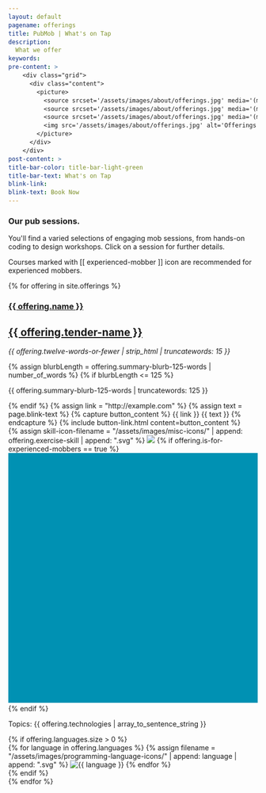 ```yaml
---
layout: default
pagename: offerings
title: PubMob | What's on Tap
description:
  What we offer
keywords:
pre-content: >
    <div class="grid">
      <div class="content">
        <picture>
          <source srcset='/assets/images/about/offerings.jpg' media='(max-width: 1080px)'>
          <source srcset='/assets/images/about/offerings.jpg' media='(min-width: 960px)'>
          <source srcset='/assets/images/about/offerings.jpg' media='(min-width: 830px'>
          <img src='/assets/images/about/offerings.jpg' alt='Offerings'>
        </picture>
      </div>
    </div>
post-content: >
title-bar-color: title-bar-light-green
title-bar-text: What's on Tap
blink-link:
blink-text: Book Now
---
```

<div class="row">
  <div class="heading-title text-center">
    <h3>Our pub sessions.</h3>
    <p class="p-top half-txt">You'll find a varied selections of engaging mob sessions, from hands-on coding to design workshops. Click on a session for further details.</p>
  </div>
</div>

<script type="text/javascript">
  function setTechnologyHeaderText(selectedTechnology) {
    var technologyHeader = document.getElementById('selectedTechnology');
    technologyHeader.innerHTML = `Selected tech: ${selectedTechnology}`
  }

  function renderIfOfferingHasTechnology(div, technologies, selectedTechnology) {
console.log("technologies", technologies);
console.log("selected tech", selectedTechnology);
      div.style.display = (selectedTechnology == 'All' || technologies.includes(selectedTechnology)) 
        ? 'unset' // TODO: does unset work in all browsers?
        : 'none';
  }

  function renderPostsFor(selectedTechnology) {
    var id = 0;
    {% for offering in site.offerings %}
      var offeringDiv = document.getElementById(++id);
      renderIfOfferingHasTechnology(offeringDiv, {{ offering.technologies | jsonify }}, selectedTechnology);
    {% endfor %}
  }

  function filterUsingTechnology(selectedTechnology) {
    setTechnologyHeaderText(selectedTechnology);
    renderPostsFor(selectedTechnology);
  }
</script>

<!--
<div class="offerings">
  <p>Technology filters:</p>
  <div>
    <a id="All" onclick="filterUsingTechnology('All')">*All*</a>
    <a id="TDD" onclick="filterUsingTechnology(this.id)" href="javascript:void(0);">TDD</a>
    <a id="design" onclick="filterUsingTechnology(this.id)" href="javascript:void(0);">design</a>
    <a id="refactoring" onclick="filterUsingTechnology(this.id)" href="javascript:void(0);">refactoring</a>
    <p id="selectedTechnology"></p>
  </div>
<div>
-->   

<p>Courses marked with [[ experienced-mobber ]] icon are recommended for experienced mobbers.</p>
   
{% for offering in site.offerings %}
<section class="offering">
  <article class="left">
    <h1><a href="{{ offering.id }}">{{ offering.name }}</a></h1>
    <h2><a href="/tenders/{{ offering.tender-id }}">{{ offering.tender-name }}</a></h2>
    <p class="summary"><em>{{ offering.twelve-words-or-fewer | strip_html | truncatewords: 15 }}</em></p>
    {% assign blurbLength = offering.summary-blurb-125-words | number_of_words %}
    {% if blurbLength <= 125 %}
      <p class="longer-description">{{ offering.summary-blurb-125-words | truncatewords: 125 }}</p>
    {% endif %}
    {% assign link = "http://example.com" %}
    {% assign text = page.blink-text %}
    {% capture button_content %}
      {{ link }}
      {{ text }}
    {% endcapture %}
    {% include button-link.html content=button_content %}
  </article>
  <article class="right">
    <div class="student-level">
        {% assign skill-icon-filename = "/assets/images/misc-icons/" | append: offering.exercise-skill | append: ".svg" %}
        <img class="icon" src="{{ skill-icon-filename }}" />
        {% if offering.is-for-experienced-mobbers == true %}
          <img class="icon" src="/assets/images/misc-icons/experienced-mobbers.svg"/>
        {% endif %}
    </div>
    <div class="topics">
      <p>Topics: {{ offering.technologies | array_to_sentence_string }}</p>
    </div>
    {% if offering.languages.size > 0 %}
      <div class="programming-language">
        {% for language in offering.languages %}
          {% assign filename = "/assets/images/programming-language-icons/" | append: language | append: ".svg" %}
          <img class="icon" title="{{ language }}" src="{{ filename }}" />
        {% endfor %}
      </div>
    {% endif %}
  </article>
</section>
{% endfor %}

<!--

        <div><img src="/assets/images/programming-languages/php.png" /></div>

	    <script type="text/javascript">
	 	   var colors = ['#a6e3b6','#ae9ed9','#9eccd9','#d99ed3','#d99ea4','#d9cd9e','#bcd99e','#b69ed9','#9ec6d9','#9ed9a2','#d5d99e','#d9bf9e'];
	 	   var random_color = colors[Math.floor(Math.random() * colors.length)];
	 	   $('.offer-{{forloop.index}}').css('background-color', random_color);
	    </script>
-->
